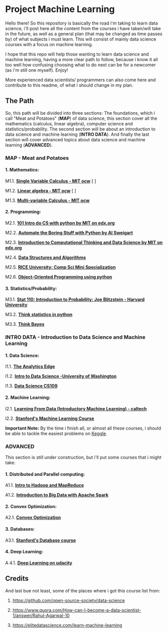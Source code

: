 # Project Machine Learning

Hello there! So this repository is basically the road i'm taking to learn data science, i'll post here all the content from the courses i have taken/will take in the future, as well as a general plan (that may be changed as time passes by) of what subjects i must learn. This will consist of mainly data science courses with a focus on machine learning.

I hope that this repo will help those wanting to learn data science and machine learning, having a more clear path to follow, because i know it all too well how confusing choosing what to do next can be for a newcomer (as i'm still one myself). Enjoy!

More experienced data scientists/ programmers can also come here and contribute to this readme, of what i should change in my plan.

## The Path

So, this path will be divided into three sections: The foundations, which i call "Meat and Potatoes" (**MAP**) of data science, this section cover all the mathematics (calculus, linear algebra), computer science and statistics/probability. The second section will be about an introduction to data science and machine learning (**INTRO DATA**). And finally the last section will cover advanced topics about data science and machine learning (**ADVANCED**).

### MAP - Meat and Potatoes

#### 1. Mathematics:

M1.1. [**Single Variable Calculus - MIT ocw**](https://ocw.mit.edu/courses/mathematics/18-01sc-single-variable-calculus-fall-2010/index.html) [ ]

M1.2. [**Linear algebra - MIT ocw**](https://ocw.mit.edu/courses/mathematics/18-06-linear-algebra-spring-2010/) [ ]

M1.3. [**Multi-variable Calculus - MIT ocw**](https://ocw.mit.edu/courses/mathematics/18-02sc-multivariable-calculus-fall-2010/)

#### 2. Programming:

M2.1. [**101 Intro do CS with python by MIT on edx.org**](https://www.edx.org/course/introduction-computer-science-mitx-6-00-1x-10)

M2.2. [**Automate the Boring Stuff with Python by Al Sweigart**](https://automatetheboringstuff.com)

M2.3. [**Introduction to Computational Thinking and Data Science by MIT on edx.org**](https://www.edx.org/course/introduction-computational-thinking-data-mitx-6-00-2x-5)

M2.4. [**Data Structures and Algorithms**](https://www.coursera.org/specializations/algorithms)

M2.5. [**RICE University: Comp Sci Mini Specialization**](https://www.coursera.org/specializations/fundamentalscomputing2)

M2.6. [**Object-Oriented Programming using python**](https://www.udacity.com/course/programming-foundations-with-python--ud036)

#### 3. Statistics/Probability:

M3.1. [**Stat 110: Introduction to Probability: Joe Blitzstein - Harvard University**](https://projects.iq.harvard.edu/stat110/)

M3.2. [**Think statistics in python**](http://greenteapress.com/thinkstats2/thinkstats2.pdf)

M3.3. [**Think Bayes**](http://www.greenteapress.com/thinkbayes/thinkbayes.pdf)

### INTRO DATA - Introduction to Data Science and Machine Learning

#### 1. Data Science:

I1.1. [**The Analytics Edge**](https://www.edx.org/course/analytics-edge-mitx-15-071x-3)

I1.2. [**Intro to Data Science -University of Washington**](https://www.coursera.org/specializations/data-science)

I1.3. [**Data Science CS109**](http://cs109.github.io/2015/pages/videos.html)

#### 2. Machine Learning:

I2.1. [**Learning From Data (Introductory Machine Learning) - caltech**](https://www.edx.org/course/learning-data-introductory-machine-caltechx-cs1156x-0)

I2.2. [**Stanford's Machine Learning Course**](http://cs229.stanford.edu/)

**Important Note:** By the time i finish all, or almost all these courses, i should be able to tackle the easiest problems on [Keggle](www.keggle.com).

### ADVANCED

This section is still under construction, but i'll put some courses that i might take:

#### 1. Distributed and Parallel computing:

A1.1. [**Intro to Hadoop and MapReduce**](https://www.udacity.com/course/intro-to-hadoop-and-mapreduce--ud617)

A1.2. [**Introduction to Big Data with Apache Spark**](https://www.edx.org/course/big-data-analysis-apache-spark-uc-berkeleyx-cs110x)

#### 2. Convex Optimization: 

A2.1. [**Convex Optimization**](https://lagunita.stanford.edu/courses/Engineering/CVX101/Winter2014/about)

#### 3. Databases:

A3.1. [**Stanford's Database course**](https://lagunita.stanford.edu/courses/DB/2014/SelfPaced/about)

#### 4. Deep Learning:

A 4.1. [**Deep Learning on udacity**](https://www.udacity.com/course/deep-learning--ud730)


## Credits

And last bue not least, some of the places where i got this course list from:

1. https://github.com/open-source-society/data-science

2. https://www.quora.com/How-can-I-become-a-data-scientist-1/answer/Rahul-Agarwal-10

3. https://elitedatascience.com/learn-machine-learning
